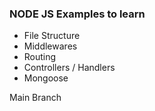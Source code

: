 ### NODE JS Examples to learn

- File Structure
- Middlewares
- Routing
- Controllers / Handlers
- Mongoose

Main Branch
